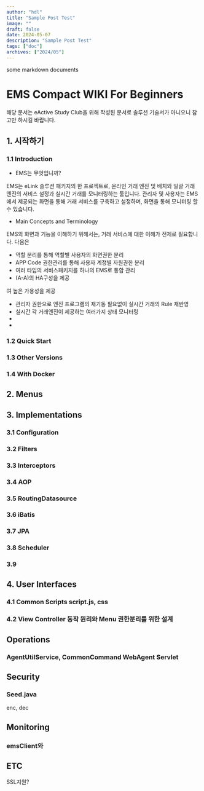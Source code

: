 ```yaml
---
author: "hdl"
title: "Sample Post Test"
image: ""
draft: false
date: 2024-05-07
description: "Sample Post Test"
tags: ["doc"]
archives: ["2024/05"]
---
```



some markdown documents

# EMS Compact WIKI For Beginners

해당 문서는 eActive Study Club을 위해 작성된 문서로 솔루션 기술서가 아니오니 참고만 하시길 바랍니다.

## 1. 시작하기

### 1.1 Introduction

- EMS는 무엇입니까?

EMS는 eLink 솔루션 패키지의 한 프로젝트로, 온라인 거래 엔진 및 배치와 일괄 거래 엔진의 서비스 설정과 실시간 거래를 모니터링하는 툴입니다. 관리자 및 사용자는 EMS에서 제공되는 화면을 통해 거래 서비스를 구축하고 설정하며, 화면을 통해 모니터링 할 수 있습니다.

- Main Concepts and Terminology

EMS의 화면과 기능을 이해하기 위해서는, 거래 서비스에 대한 이해가 전제로 필요합니다. 다음은 

  - 역할 분리를 통해 역할별 사용자의 화면권한 분리
  - APP Code 권한관리를 통해 사용자 계정별 자원권한 분리
  - 여러 타입의 서비스패키지를 하나의 EMS로 통합 관리
  - (A-A)의 HA구성을 제공

여 높은 가용성을 제공

  - 관리자 권한으로 엔진 프로그램의 재기동 필요없이 실시간 거래의 Rule 재반영
  - 실시간 각 거래엔진이 제공하는 여러가지 상태 모니터링
  - 
  - 

### 1.2 Quick Start

### 1.3 Other Versions

### 1.4 With Docker

## 2. Menus

## 3. Implementations

### 3.1 Configuration

### 3.2 Filters

### 3.3 Interceptors

### 3.4 AOP

### 3.5 RoutingDatasource

### 3.6 iBatis

### 3.7 JPA

### 3.8 Scheduler

### 3.9 

## 4. User Interfaces

### 4.1 Common Scripts script.js, css

### 4.2 View Controller 동작 원리와 Menu 권한분리를 위한 설계

## Operations

### AgentUtilService, CommonCommand WebAgent Servlet

## Security

### Seed.java

enc, dec

## Monitoring

### emsClient와

## ETC

SSL지원?

